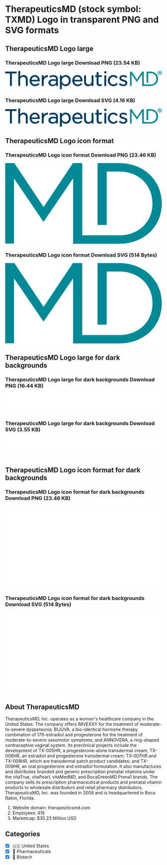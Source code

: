# TherapeuticsMD (stock symbol: TXMD) Logo in transparent PNG and SVG formats

## TherapeuticsMD Logo large

### TherapeuticsMD Logo large Download PNG (23.54 KB)

![TherapeuticsMD Logo large Download PNG (23.54 KB)](/img/orig/TXMD_BIG-b95b3ae9.png)

### TherapeuticsMD Logo large Download SVG (4.16 KB)

![TherapeuticsMD Logo large Download SVG (4.16 KB)](/img/orig/TXMD_BIG-8d3ac11d.svg)

## TherapeuticsMD Logo icon format

### TherapeuticsMD Logo icon format Download PNG (23.46 KB)

![TherapeuticsMD Logo icon format Download PNG (23.46 KB)](/img/orig/TXMD-4aaecd00.png)

### TherapeuticsMD Logo icon format Download SVG (514 Bytes)

![TherapeuticsMD Logo icon format Download SVG (514 Bytes)](/img/orig/TXMD-e4cc6e1d.svg)

## TherapeuticsMD Logo large for dark backgrounds

### TherapeuticsMD Logo large for dark backgrounds Download PNG (16.44 KB)

![TherapeuticsMD Logo large for dark backgrounds Download PNG (16.44 KB)](/img/orig/TXMD_BIG.D-567e8135.png)

### TherapeuticsMD Logo large for dark backgrounds Download SVG (3.55 KB)

![TherapeuticsMD Logo large for dark backgrounds Download SVG (3.55 KB)](/img/orig/TXMD_BIG.D-80459fd1.svg)

## TherapeuticsMD Logo icon format for dark backgrounds

### TherapeuticsMD Logo icon format for dark backgrounds Download PNG (23.46 KB)

![TherapeuticsMD Logo icon format for dark backgrounds Download PNG (23.46 KB)](/img/orig/TXMD.D-ceb503b3.png)

### TherapeuticsMD Logo icon format for dark backgrounds Download SVG (514 Bytes)

![TherapeuticsMD Logo icon format for dark backgrounds Download SVG (514 Bytes)](/img/orig/TXMD.D-a74d85a2.svg)

## About TherapeuticsMD

TherapeuticsMD, Inc. operates as a women's healthcare company in the United States. The company offers IMVEXXY for the treatment of moderate-to-severe dyspareunia; BIJUVA, a bio-identical hormone therapy combination of 17ß-estradiol and progesterone for the treatment of moderate-to-severe vasomotor symptoms; and ANNOVERA, a ring-shaped contraceptive vaginal system. Its preclinical projects include the development of TX-005HR, a progesterone-alone transdermal cream; TX-006HR, an estradiol and progesterone transdermal cream; TX-007HR and TX-008HR, which are transdermal patch product candidates; and TX-009HR, an oral progesterone and estradiol formulation. It also manufactures and distributes branded and generic prescription prenatal vitamins under the vitaTrue, vitaPearl, vitaMedMD, and BocaGreenMD Prena1 brands. The company sells its prescription pharmaceutical products and prenatal vitamin products to wholesale distributors and retail pharmacy distributors. TherapeuticsMD, Inc. was founded in 2008 and is headquartered in Boca Raton, Florida.

1. Website domain: therapeuticsmd.com
2. Employees: 416
3. Marketcap: $35.23 Million USD


## Categories
- [x] 🇺🇸 United States
- [x] 💊 Pharmaceuticals
- [x] 🧬 Biotech
